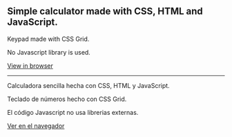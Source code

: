 Simple calculator made with CSS, HTML and JavaScript.
-------------------------------------------------------
Keypad made with CSS Grid.

No Javascript library is used.

[View in browser](https://javier-machin.github.io/Calculator/)

-------------------------------------------------------
Calculadora sencilla hecha con CSS, HTML y JavaScript.

Teclado de números hecho con CSS Grid.

El código Javascript no usa librerias externas.

[Ver en el navegador](https://javier-machin.github.io/Calculator/)
